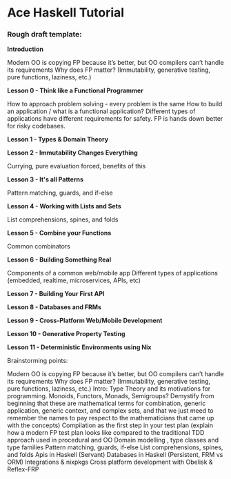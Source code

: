 # Ace Haskell Tutorial #










### Rough draft template: ###


**Introduction**

Modern OO is copying FP because it’s better, but OO compilers can’t handle its requirements
Why does FP matter? (Immutability, generative testing, pure functions, laziness, etc.)

**Lesson 0 - Think like a Functional Programmer**

How to approach problem solving - every problem is the same
How to build an application / what is a functional application?
Different types of applications have different requirements for safety. FP is hands down better for risky codebases.


**Lesson 1 - Types & Domain Theory**


**Lesson 2 - Immutability Changes Everything**

Currying, pure evaluation forced, benefits of this


**Lesson 3 - It's all Patterns**

Pattern matching, guards, and if-else


**Lesson 4 - Working with Lists and Sets**

List comprehensions, spines, and folds


**Lesson 5 - Combine your Functions**

Common combinators


**Lesson 6 - Building Something Real**

Components of a common web/mobile app
Different types of applications (embedded, realtime, microservices, APIs, etc)


**Lesson 7 - Building Your First API**


**Lesson 8 - Databases and FRMs**


**Lesson 9 - Cross-Platform Web/Mobile Development**


**Lesson 10 - Generative Property Testing**


**Lesson 11 - Deterministic Environments using Nix**














Brainstorming points:

Modern OO is copying FP because it’s better, but OO compilers can’t handle its requirements
Why does FP matter? (Immutability, generative testing, pure functions, laziness, etc.)
Intro: Type Theory and its motivations for programming. Monoids, Functors, Monads, Semigroups? Demystify from beginning that these are mathematical terms for combination, generic application, generic context, and complex sets, and that we just meed to remember the names to pay respect to the mathematicians that came up with the concepts)
Compilation as the first step in your test plan (explain how a modern FP test plan looks like compared to the traditional TDD approach used in procedural and OO
Domain modelling , type classes and type families
Pattern matching, guards, if-else
List comprehensions, spines, and folds
Apis in Haskell (Servant)
Databases in Haskell (Persistent, FRM vs ORM)
Integrations & nixpkgs
Cross platform development with Obelisk & Reflex-FRP
